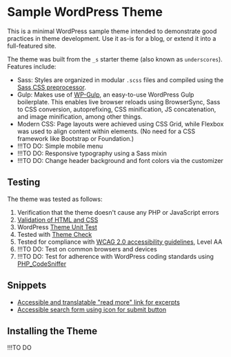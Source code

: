 
Sample WordPress Theme
===

This is a minimal WordPress sample theme intended to demonstrate good practices in theme development. Use it as-is for a blog, or extend it into a full-featured site.

The theme was built from the `_s` starter theme (also known as `underscores`). Features include:

* Sass: Styles are organized in modular `.scss` files and compiled using the [Sass CSS preprocessor](https://sass-lang.com/).
* Gulp: Makes use of [WP-Gulp](https://github.com/ahmadawais/WPGulp), an easy-to-use WordPress Gulp boilerplate. This enables live browser reloads using BrowserSync, Sass to CSS conversion, autoprefixing, CSS minification, JS concatenation, and image minification, among other things.
* Modern CSS: Page layouts were achieved using CSS Grid, while Flexbox was used to align content within elements. (No need for a CSS framework like Bootstrap or Foundation.)
* !!!TO DO: Simple mobile menu
* !!!TO DO: Responsive typography using a Sass mixin
* !!!TO DO: Change header background and font colors via the customizer

Testing
---------------

The theme was tested as follows:

1. Verification that the theme doesn't cause any PHP or JavaScript errors
2. [Validation of HTML and CSS](https://codex.wordpress.org/Validating_a_Website)
3. WordPress [Theme Unit Test](https://codex.wordpress.org/Theme_Unit_Test)
4. Tested with [Theme Check](https://wordpress.org/plugins/theme-check/)
4. Tested for compliance with [WCAG 2.0 accessibility guidelines](https://www.w3.org/WAI/intro/wcag), Level AA
5. !!!TO DO: Test on common browsers and devices 
6. !!!TO DO: Test for adherence with WordPress coding standards using [PHP_CodeSniffer](https://github.com/WordPress-Coding-Standards/WordPress-Coding-Standards)

Snippets
---------------

* [Accessible and translatable "read more" link for excerpts](https://gist.github.com/48d41daa1ec6ffe3bc6276d8506ab3bc)
* [Accessible search form using icon for submit button](https://gist.github.com/d5f15744341b8b6dbc37212cc3460df0)

Installing the Theme
---------------

!!!TO DO